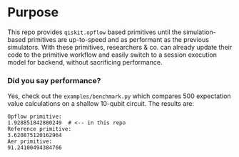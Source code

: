 # Purpose

This repo provides `qiskit.opflow` based primitives until the simulation-based primitives are up-to-speed and as performant as the previous simulators.
With these primitives, researchers & co. can already update their code to the primitive workflow and easily switch to a session execution model for backend, 
without sacrificing performance.

### Did you say performance?

Yes, check out the `examples/benchmark.py` which compares 500 expectation value calculations on a shallow 10-qubit circuit. The results are:
```
Opflow primitive:
1.928851842880249  # <-- in this repo
Reference primitive:
3.620875120162964
Aer primitive:
91.24100494384766
```
